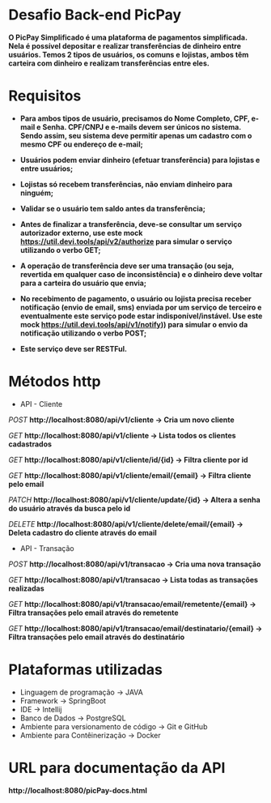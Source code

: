 # Desafio Back-end PicPay
**O PicPay Simplificado é uma plataforma de pagamentos simplificada. Nela é possível depositar e realizar transferências de dinheiro entre usuários. Temos 2 tipos de usuários, os comuns e lojistas, ambos têm carteira com dinheiro e realizam transferências entre eles.**

# Requisitos
* **Para ambos tipos de usuário, precisamos do Nome Completo, CPF, e-mail e Senha. CPF/CNPJ e e-mails devem ser únicos no sistema. Sendo assim, seu sistema deve permitir apenas um cadastro com o mesmo CPF ou endereço de e-mail;**

* **Usuários podem enviar dinheiro (efetuar transferência) para lojistas e entre usuários;**

* **Lojistas só recebem transferências, não enviam dinheiro para ninguém;**

* **Validar se o usuário tem saldo antes da transferência;**

* **Antes de finalizar a transferência, deve-se consultar um serviço autorizador externo, use este mock https://util.devi.tools/api/v2/authorize para simular o serviço utilizando o verbo GET;**

* **A operação de transferência deve ser uma transação (ou seja, revertida em qualquer caso de inconsistência) e o dinheiro deve voltar para a carteira do usuário que envia;**

* **No recebimento de pagamento, o usuário ou lojista precisa receber notificação (envio de email, sms) enviada por um serviço de terceiro e eventualmente este serviço pode estar indisponível/instável. Use este mock https://util.devi.tools/api/v1/notify)) para simular o envio da notificação utilizando o verbo POST;**

* **Este serviço deve ser RESTFul.**

# Métodos http
* API - Cliente
  
*POST*
**http://localhost:8080/api/v1/cliente -> Cria um novo cliente**

*GET*
**http://localhost:8080/api/v1/cliente -> Lista todos os clientes cadastrados**

*GET*
**http://localhost:8080/api/v1/cliente/id/{id} -> Filtra cliente por id**

*GET*
**http://localhost:8080/api/v1/cliente/email/{email} -> Filtra cliente pelo email**

*PATCH*
**http://localhost:8080/api/v1/cliente/update/{id} -> Altera a senha do usuário através da busca pelo id**

*DELETE*
**http://localhost:8080/api/v1/cliente/delete/email/{email} -> Deleta cadastro do cliente através do email**

* API - Transação

*POST*
**http://localhost:8080/api/v1/transacao -> Cria uma nova transação**

*GET*
**http://localhost:8080/api/v1/transacao -> Lista todas as transações realizadas**

*GET*
**http://localhost:8080/api/v1/transacao/email/remetente/{email} -> Filtra transações pelo email através do remetente**

*GET*
**http://localhost:8080/api/v1/transacao/email/destinatario/{email} -> Filtra transações pelo email através do destinatário**

# Plataformas utilizadas
* Linguagem de programação -> JAVA
* Framework -> SpringBoot
* IDE -> Intellij
* Banco de Dados -> PostgreSQL
* Ambiente para versionamento de código -> Git e GitHub
* Ambiente para Contêinerização -> Docker

# URL para documentação da API
**http://localhost:8080/picPay-docs.html**



